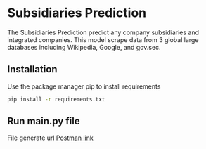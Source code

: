 # Subsidiaries Prediction

The Subsidiaries Prediction predict any company subsidiaries and integrated companies.
This model scrape data from 3 global large databases including Wikipedia, Google, and gov.sec.

## Installation

Use the package manager pip to install requirements

```bash
pip install -r requirements.txt
```

## Run main.py file
File generate url [Postman link](http://127.0.0.1:5000/subsidiaries_prd)